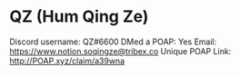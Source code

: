 # QZ (Hum Qing Ze)

Discord username: QZ#6600
DMed a POAP: Yes
Email: https://www.notion.soqingze@tribex.co
Unique POAP Link: 
http://POAP.xyz/claim/a39wna